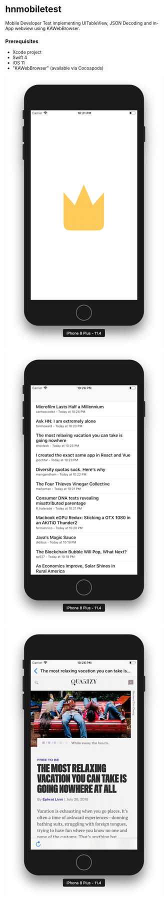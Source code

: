 # hnmobiletest
Mobile Developer Test implementing UITableView, JSON Decoding and in-App webview using KAWebBrowser.

### Prerequisites

- Xcode project
- Swift 4 
- iOS 11
- "KAWebBrowser" (available via Cocoapods)

![LaunchScreen](screenshots/launchscreen.png)
![TableView](screenshots/screenshot_01.png)
![WebView](screenshots/screenshot_02.png)
